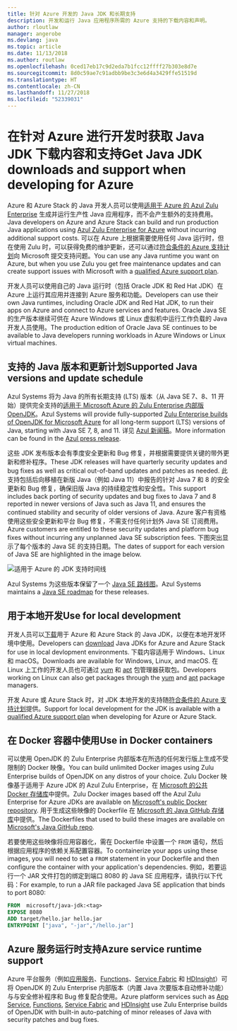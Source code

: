 ```yaml
---
title: 针对 Azure 开发的 Java JDK 和长期支持
description: 开发和运行 Java 应用程序所需的 Azure 支持的下载内容和声明。
author: rloutlaw
manager: angerobe
ms.devlang: java
ms.topic: article
ms.date: 11/13/2018
ms.author: routlaw
ms.openlocfilehash: 0ced17eb17c9d2eda7b1fcc12ffff27b303e8d7e
ms.sourcegitcommit: 8d0c59ae7c91adbb9be3c3e6d4a3429ffe51519d
ms.translationtype: HT
ms.contentlocale: zh-CN
ms.lasthandoff: 11/27/2018
ms.locfileid: "52339031"
---
```

# <a name="get-java-jdk-downloads-and-support-when-developing-for-azure"></a><span data-ttu-id="3924b-103">在针对 Azure 进行开发时获取 Java JDK 下载内容和支持</span><span class="sxs-lookup"><span data-stu-id="3924b-103">Get Java JDK downloads and support when developing for Azure</span></span>

<span data-ttu-id="3924b-104">Azure 和 Azure Stack 的 Java 开发人员可以使用[适用于 Azure 的 Azul Zulu Enterprise](https://www.azul.com/downloads/azure-only/zulu/) 生成并运行生产性 Java 应用程序，而不会产生额外的支持费用。</span><span class="sxs-lookup"><span data-stu-id="3924b-104">Java developers on Azure and Azure Stack can build and run production Java applications using [Azul Zulu Enterprise for Azure](https://www.azul.com/downloads/azure-only/zulu/) without incurring additional support costs.</span></span> <span data-ttu-id="3924b-105">可以在 Azure 上根据需要使用任何 Java 运行时，但在使用 Zulu 时，可以获得免费的维护更新，还可以通过[符合条件的 Azure 支持计划](https://azure.microsoft.com/support/plans/)向 Microsoft 提交支持问题。</span><span class="sxs-lookup"><span data-stu-id="3924b-105">You can use any Java runtime you want on Azure, but when you use Zulu you get free maintenance updates and can create support issues with Microsoft with a  [qualified Azure support plan](https://azure.microsoft.com/support/plans/).</span></span>

<span data-ttu-id="3924b-106">开发人员可以使用自己的 Java 运行时（包括 Oracle JDK 和 Red Hat JDK）在 Azure 上运行其应用并连接到 Azure 服务和功能。</span><span class="sxs-lookup"><span data-stu-id="3924b-106">Developers can use their own Java runtimes, including Oracle JDK and Red Hat JDK, to run their apps on Azure and connect to Azure services and features.</span></span> <span data-ttu-id="3924b-107">Oracle Java SE 的生产版本继续可供在 Azure Windows 或 Linux 虚拟机中运行工作负载的 Java 开发人员使用。</span><span class="sxs-lookup"><span data-stu-id="3924b-107">The production edition of Oracle Java SE continues to be available to Java developers running  workloads in Azure Windows or Linux virtual machines.</span></span>

## <a name="supported-java-versions-and-update-schedule"></a><span data-ttu-id="3924b-108">支持的 Java 版本和更新计划</span><span class="sxs-lookup"><span data-stu-id="3924b-108">Supported Java versions and update schedule</span></span>

<span data-ttu-id="3924b-109">Azul Systems 将为 Java 的所有长期支持 (LTS) 版本（从 Java SE 7、8、11 开始）提供完全支持的[适用于 Microsoft Azure 的 Zulu Enterprise 内部版 OpenJDK](https://www.azul.com/downloads/azure-only/zulu/)。</span><span class="sxs-lookup"><span data-stu-id="3924b-109">Azul Systems will provide fully-supported [Zulu Enterprise builds of OpenJDK for Microsoft Azure](https://www.azul.com/downloads/azure-only/zulu/) for all long-term support (LTS) versions of Java, starting with Java SE 7, 8, and 11.</span></span> <span data-ttu-id="3924b-110">详见 [Azul 新闻稿](https://www.azul.com/press_release/free-java-production-support-for-microsoft-azure-azure-stack)。</span><span class="sxs-lookup"><span data-stu-id="3924b-110">More information can be found in the [Azul press release](https://www.azul.com/press_release/free-java-production-support-for-microsoft-azure-azure-stack).</span></span>


<span data-ttu-id="3924b-111">这些 JDK 发布版本会有季度安全更新和 Bug 修复，并根据需要提供关键的带外更新和修补程序。</span><span class="sxs-lookup"><span data-stu-id="3924b-111">These JDK releases will have quarterly security updates and bug fixes as well as critical out-of-band updates and patches as needed.</span></span>  <span data-ttu-id="3924b-112">此支持包括后向移植在新版 Java（例如 Java 11）中报告的针对 Java 7 和 8 的安全更新和 Bug 修复，确保旧版 Java 的持续稳定性和安全性。</span><span class="sxs-lookup"><span data-stu-id="3924b-112">This support includes back porting of security updates and bug fixes to Java 7 and 8 reported in newer versions of Java such as Java 11, and ensures the continued stability and security of older versions of Java.</span></span>  <span data-ttu-id="3924b-113">Azure 客户有资格使用这些安全更新和平台 Bug 修复，不需支付任何计划外 Java SE 订阅费用。</span><span class="sxs-lookup"><span data-stu-id="3924b-113">Azure customers are entitled to these security updates and platform bug fixes without incurring any unplanned Java SE subscription fees.</span></span> <span data-ttu-id="3924b-114">下图突出显示了每个版本的 Java SE 的支持日期。</span><span class="sxs-lookup"><span data-stu-id="3924b-114">The dates of support for each version of Java SE are highlighted in the image below.</span></span>

![适用于 Azure 的 JDK 支持时间线](media/azure-jdk-support.png)

<span data-ttu-id="3924b-116">Azul Systems 为这些版本保留了一个 [Java SE 路线图](https://www.azul.com/products/azul_support_roadmap/)。</span><span class="sxs-lookup"><span data-stu-id="3924b-116">Azul Systems maintains a [Java SE roadmap](https://www.azul.com/products/azul_support_roadmap/) for these releases.</span></span>

## <a name="use-for-local-development"></a><span data-ttu-id="3924b-117">用于本地开发</span><span class="sxs-lookup"><span data-stu-id="3924b-117">Use for local development</span></span> 

<span data-ttu-id="3924b-118">开发人员可以[下载](https://www.azul.com/downloads/azure-only/zulu/)用于 Azure 和 Azure Stack 的 Java JDK，以便在本地开发环境中使用。</span><span class="sxs-lookup"><span data-stu-id="3924b-118">Developers can [download](https://www.azul.com/downloads/azure-only/zulu/) Java JDKs for Azure and Azure Stack for use in local devlopment environments.</span></span> <span data-ttu-id="3924b-119">下载内容适用于 Windows、Linux 和 macOS。</span><span class="sxs-lookup"><span data-stu-id="3924b-119">Downloads are available for Windows, Linux, and macOS.</span></span> <span data-ttu-id="3924b-120">在 Linux 上工作的开发人员也可通过 [yum](https://www.azul.com/downloads/azure-only/zulu/#yum-repo) 和 [apt](https://www.azul.com/downloads/azure-only/zulu/#apt-repo) 包管理器获取包。</span><span class="sxs-lookup"><span data-stu-id="3924b-120">Developers working on Linux can also get packages through the  [yum](https://www.azul.com/downloads/azure-only/zulu/#yum-repo) and [apt](https://www.azul.com/downloads/azure-only/zulu/#apt-repo) package managers.</span></span>

<span data-ttu-id="3924b-121">开发 Azure 或 Azure Stack 时，对 JDK 本地开发的支持随[符合条件的 Azure 支持计划](https://azure.microsoft.com/support/plans/)提供。</span><span class="sxs-lookup"><span data-stu-id="3924b-121">Support for local development for the JDK is available with a [qualified Azure support plan](https://azure.microsoft.com/support/plans/) when developing for Azure or Azure Stack.</span></span>

## <a name="use-in-docker-containers"></a><span data-ttu-id="3924b-122">在 Docker 容器中使用</span><span class="sxs-lookup"><span data-stu-id="3924b-122">Use in Docker containers</span></span>

<span data-ttu-id="3924b-123">可以使用 OpenJDK 的 Zulu Enterprise 内部版本在所选的任何发行版上生成不受限制的 Docker 映像。</span><span class="sxs-lookup"><span data-stu-id="3924b-123">You can build unlimited Docker images using Zulu Enterprise builds of OpenJDK on any distros of your choice.</span></span> <span data-ttu-id="3924b-124">Zulu Docker 映像基于适用于 Azure JDK 的 Azul Zulu Enterprise，在 [Microsoft 的公共 Docker 存储库](https://hub.docker.com/r/microsoft/java-jdk/)中提供。</span><span class="sxs-lookup"><span data-stu-id="3924b-124">Zulu Docker images based off the Azul Zulu Enterprise for Azure JDKs are available on [Microsoft's public Docker repository](https://hub.docker.com/r/microsoft/java-jdk/).</span></span> <span data-ttu-id="3924b-125">用于生成这些映像的 Dockerfile 在 [Microsoft 的 Java GitHub 存储库](https://github.com/Microsoft/java/tree/master/docker)中提供。</span><span class="sxs-lookup"><span data-stu-id="3924b-125">The  Dockerfiles that used to build these images are available on [Microsoft's Java GitHub repo](https://github.com/Microsoft/java/tree/master/docker).</span></span>

<span data-ttu-id="3924b-126">若要使用这些映像将应用容器化，需在 Dockerfile 中设置一个 `FROM` 语句，然后根据应用程序的依赖关系配置容器。</span><span class="sxs-lookup"><span data-stu-id="3924b-126">To containerize your apps using these images, you will need to set a `FROM` statement in your Dockerfile and then configure the container with your application's dependencies.</span></span> <span data-ttu-id="3924b-127">例如，若要运行一个 JAR 文件打包的绑定到端口 8080 的 Java SE 应用程序，请执行以下代码：</span><span class="sxs-lookup"><span data-stu-id="3924b-127">For example, to run a JAR file packaged Java SE application that binds to port 8080:</span></span>

```Dockerfile
FROM  microsoft/java-jdk:<tag>
EXPOSE 8080
ADD target/hello.jar hello.jar
ENTRYPOINT ["java", "-jar","/hello.jar"]
```

## <a name="azure-service-runtime-support"></a><span data-ttu-id="3924b-128">Azure 服务运行时支持</span><span class="sxs-lookup"><span data-stu-id="3924b-128">Azure service runtime support</span></span>

<span data-ttu-id="3924b-129">Azure 平台服务（例如[应用服务](/azure/app-service/containers/)、[Functions](/azure/azure-functions/functions-create-first-java-maven)、[Service Fabric](/azure/service-fabric/) 和 [HDInsight](/azure/hdinsight/)）可将 OpenJDK 的 Zulu Enterprise 内部版本（内置 Java 次要版本自动修补功能）与与安全修补程序和 Bug 修复配合使用。</span><span class="sxs-lookup"><span data-stu-id="3924b-129">Azure platform services such as [App Service](/azure/app-service/containers/), [Functions](/azure/azure-functions/functions-create-first-java-maven), [Service Fabric](/azure/service-fabric/) and [HDInsight](/azure/hdinsight/)  use Zulu Enterprise builds of OpenJDK with built-in auto-patching of minor releases of Java with security patches and bug fixes.</span></span>